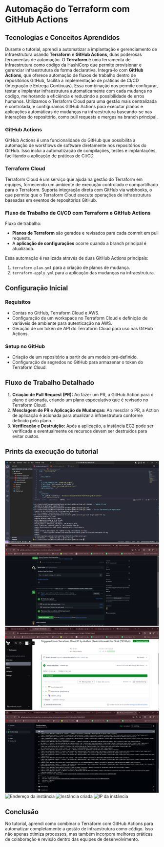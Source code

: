 # Automação do Terraform com GitHub Actions

## Tecnologias e Conceitos Aprendidos

Durante o tutorial, aprendi a automatizar a implantação e gerenciamento de infraestrutura usando **Terraform** e **GitHub Actions**, duas poderosas ferramentas de automação. O **Terraform** é uma ferramenta de infraestrutura como código da HashiCorp que permite provisionar e gerenciar infraestrutura de forma declarativa. Integrá-lo com **GitHub Actions**, que oferece automação de fluxos de trabalho dentro de repositórios GitHub, facilita a implementação de práticas de CI/CD (Integração e Entrega Contínuas). Essa combinação nos permite configurar, testar e implantar infraestrutura automaticamente com cada mudança no código, melhorando a eficiência e reduzindo a possibilidade de erros humanos. Utilizamos o Terraform Cloud para uma gestão mais centralizada e controlada, e configuramos GitHub Actions para executar planos e aplicações automáticas de mudanças na infraestrutura baseando-se nas interações do repositório, como pull requests e merges na branch principal.


### GitHub Actions

GitHub Actions é uma funcionalidade do GitHub que possibilita a automação de workflows de software diretamente nos repositórios do GitHub. Isso inclui a automatização de compilações, testes e implantações, facilitando a aplicação de práticas de CI/CD.

### Terraform Cloud

Terraform Cloud é um serviço que ajuda na gestão do Terraform em equipes, fornecendo um ambiente de execução controlado e compartilhado para o Terraform. Suporta integração direta com GitHub via webhooks, o que permite que o Terraform Cloud execute operações de infraestrutura baseadas em eventos de repositórios GitHub.

### Fluxo de Trabalho de CI/CD com Terraform e GitHub Actions

Fluxo de trabalho:
- **Planos de Terraform** são gerados e revisados para cada commit em pull requests.
- A **aplicação de configurações** ocorre quando a branch principal é atualizada.

Essa automação é realizada através de duas GitHub Actions principais:
1. `terraform-plan.yml` para a criação de planos de mudança.
2. `terraform-apply.yml` para a aplicação das mudanças na infraestrutura.

## Configuração Inicial

### Requisitos

- Contas no GitHub, Terraform Cloud e AWS.
- Configuração de um workspace no Terraform Cloud e definição de variáveis de ambiente para autenticação na AWS.
- Geração de um token de API do Terraform Cloud para uso nas GitHub Actions.

### Setup no GitHub

- Criação de um repositório a partir de um modelo pré-definido.
- Configuração de segredos no GitHub para armazenar o token do Terraform Cloud.

## Fluxo de Trabalho Detalhado

1. **Criação de Pull Request (PR):** Ao fazer um PR, a GitHub Action para o plano é acionada, criando um plano especulativo que é revisado no Terraform Cloud.
2. **Mesclagem de PR e Aplicação de Mudanças:** Ao mesclar o PR, a Action de aplicação é acionada para atualizar a infraestrutura conforme definido pelo plano.
3. **Verificação e Destruição:** Após a aplicação, a instância EC2 pode ser verificada e eventualmente os recursos devem ser destruídos para evitar custos.

## Prints da execução do tutorial

![Commit](./assets/commit-terminal.png)
![Pull Request](./assets/pull-request.png)
![Plano Terraform](./assets/plano-terraform.png)
![GitHub Actions](./assets/github-actions.png)
![Endereço da instância](./assets/endereço-instância.png)
![Instância criada](./assets/instância-criada.png)
![IP da instância](./assets/IP-instância.png)

## Conclusão

No tutorial, aprendi como combinar o Terraform com GitHub Actions para automatizar completamente a gestão de infraestrutura como código. Isso não apenas otimiza processos, mas também incorpora melhores práticas de colaboração e revisão dentro das equipes de desenvolvimento.
